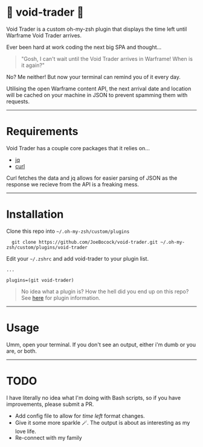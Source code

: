 # 💸 void-trader 💸

Void Trader is a custom oh-my-zsh plugin that displays the time left until Warframe Void Trader arrives.

Ever been hard at work coding the next big SPA and thought... 

> "Gosh, I can't wait until the Void Trader arrives in Warframe! When is it again?"

No? Me neither! But now your terminal can remind you of it every day.

Utilising the open Warframe content API, the next arrival date and location will be cached on your machine in JSON to prevent spamming them with requests.

---

# Requirements

Void Trader has a couple core packages that it relies on...

- [jq](https://stedolan.github.io/jq/)
- [curl](https://curl.se/)

Curl fetches the data and jq allows for easier parsing of JSON as the response we recieve from the API is a freaking mess.

---

# Installation

Clone this repo into `~/.oh-my-zsh/custom/plugins`

``` 
  git clone https://github.com/JoeBocock/void-trader.git ~/.oh-my-zsh/custom/plugins/void-trader 
```

Edit your `~/.zshrc` and add void-trader to your plugin list.

```
...

plugins=(git void-trader)
```

> No idea what a plugin is? How the hell did you end up on this repo? See [here](https://github.com/ohmyzsh/ohmyzsh/wiki/Plugins) for plugin information.

---

# Usage

Umm, open your terminal. If you don't see an output, either i'm dumb or you are, or both.

---

# TODO

I have literally no idea what I'm doing with Bash scripts, so if you have improvements, please submit a PR.

- Add config file to allow for *time left* format changes.
- Give it some more sparkle 🪄. The output is about as interesting as my love life.
- Re-connect with my family

